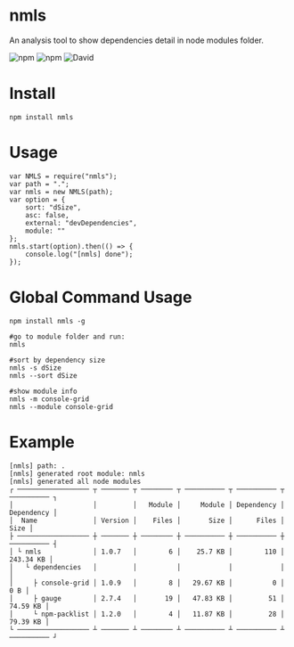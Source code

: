 # nmls
An analysis tool to show dependencies detail in node modules folder.

![npm](https://img.shields.io/npm/v/nmls.svg)
![npm](https://img.shields.io/npm/dt/nmls.svg)
![David](https://img.shields.io/david/cenfun/nmls.svg)

# Install
```
npm install nmls
```

# Usage
```
var NMLS = require("nmls");
var path = ".";
var nmls = new NMLS(path);
var option = {
    sort: "dSize",
    asc: false,
    external: "devDependencies",
    module: ""
};
nmls.start(option).then(() => {
    console.log("[nmls] done");
});
```
# Global Command Usage
```
npm install nmls -g

#go to module folder and run:
nmls

#sort by dependency size
nmls -s dSize
nmls --sort dSize

#show module info
nmls -m console-grid
nmls --module console-grid
```
# Example
```
[nmls] path: .
[nmls] generated root module: nmls
[nmls] generated all node modules
┌ ────────────────── ┬ ─────── ┬ ──────── ┬ ────────── ┬ ────────── ┬ ────────── ┐
│                    │         │   Module │     Module │ Dependency │ Dependency │
│  Name              │ Version │    Files │       Size │      Files │       Size │
├ ────────────────── ┼ ─────── ┼ ──────── ┼ ────────── ┼ ────────── ┼ ────────── ┤
│ └ nmls             │ 1.0.7   │        6 │    25.7 KB │        110 │  243.34 KB │
│   └ dependencies   │         │          │            │            │            │
│     ├ console-grid │ 1.0.9   │        8 │   29.67 KB │          0 │        0 B │
│     ├ gauge        │ 2.7.4   │       19 │   47.83 KB │         51 │   74.59 KB │
│     └ npm-packlist │ 1.2.0   │        4 │   11.87 KB │         28 │   79.39 KB │
└ ────────────────── ┴ ─────── ┴ ──────── ┴ ────────── ┴ ────────── ┴ ────────── ┘
```
